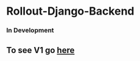 # Rollout-Django-Backend
### In Development

## To see V1 go [here](https://github.com/tylerghilliard94/front-end-capstone-roll-out)
